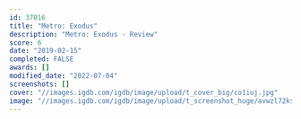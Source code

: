 ```yaml
---
id: 37016
title: "Metro: Exodus"
description: "Metro: Exodus - Review"
score: 6
date: "2019-02-15"
completed: FALSE
awards: []
modified_date: "2022-07-04"
screenshots: []
cover: "//images.igdb.com/igdb/image/upload/t_cover_big/co1iuj.jpg"
image: "//images.igdb.com/igdb/image/upload/t_screenshot_huge/avwzl72kskcdxisnjlmr.jpg"
---
```

